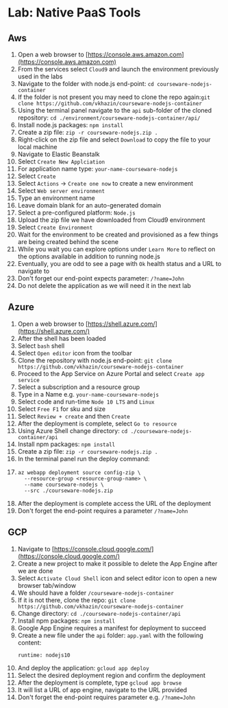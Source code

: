 # Lab: Native PaaS Tools

## Aws

1. Open a web browser to [https://console.aws.amazon.com](https://console.aws.amazon.com)
2. From the services select `Cloud9` and launch the environment previously used in the labs
3. Navigate to the folder with node.js end-point: `cd courseware-nodejs-container`
4. If the folder is not present you may need to clone the repo again:`git clone https://github.com/vkhazin/courseware-nodejs-container`
5. Using the terminal panel navigate to the `api` sub-folder of the cloned repository: `cd ./environment/courseware-nodejs-container/api/`
6. Install node.js packages: `npm install`
7. Create a zip file: `zip -r courseware-nodejs.zip .`
8. Right-click on the zip file  and select `Download` to copy the file to your local machine
9. Navigate to Elastic Beanstalk
10. Select `Create New Applciation`
11. For application name type: `your-name-courseware-nodejs`
12. Select `Create`
13. Select `Actions` -&gt; `Create one now` to create a new environment
14. Select `Web server environment`
15. Type an environment name
16. Leave domain blank for an auto-generated domain
17. Select a pre-configured platform: `Node.js` 
18. Upload the zip file we have downloaded from Cloud9 environment
19. Select `Create Environment` 
20. Wait for the environment to be created and provisioned as a few things are being created behind the scene
21. While you wait you can explore options under `Learn More` to reflect on the options available in addition to running node.js
22. Eventually, you are odd to see a page with `Ok` health status and a URL to navigate to
23. Don't forget our end-point expects parameter: `/?name=John`
24. Do not delete the application as we will need it in the next lab

## Azure

1. Open a web browser to [https://shell.azure.com/](https://shell.azure.com/)
2. After the shell has been loaded
3. Select `bash` shell
4. Select `Open editor` icon from the toolbar
5. Clone the repository with node.js end-point: `git clone https://github.com/vkhazin/courseware-nodejs-container`
6. Proceed to the App Service on Azure Portal and select `Create app service`
7. Select a subscription and a resource group
8. Type in a Name e.g. `your-name-courseware-nodejs`
9. Select code and run-time `Node 10 LTS` and `Linux`
10. Select `Free F1` for sku and size
11. Select `Review + create` and then `Create`
12. After the deployment is complete, select `Go to resource`
13. Using Azure Shell change directory: `cd ./courseware-nodejs-container/api`
14. Install npm packages: `npm install`
15. Create a zip file: `zip -r courseware-nodejs.zip .`
16. In the terminal panel run the deploy command:
17. ```
    az webapp deployment source config-zip \
      --resource-group <resource-group-name> \
      --name courseware-nodejs \
      --src ./courseware-nodejs.zip
    ```
18. After the deployment is complete access the URL of the deployment
19. Don't forget the end-point requires a parameter `/?name=John`

## GCP

1. Navigate to [https://console.cloud.google.com/](https://console.cloud.google.com/)
2. Create a new project to make it possible to delete the App Engine after we are done
3. Select `Activate Cloud Shell` icon and select editor icon to open a new browser tab/window
4. We should have a folder `/courseware-nodejs-container` 
5. If it is not there, clone the repo: `git clone https://github.com/vkhazin/courseware-nodejs-container`
6. Change directory: `cd ./courseware-nodejs-container/api`
7. Install npm packages: `npm install`
8. Google App Engine requires a manifest for deployment to succeed
9. Create a new file under the `api` folder: `app.yaml` with the following content:
   ```
   runtime: nodejs10
   ```
10. And deploy the application: `gcloud app deploy`
11. Select the desired deployment region and confirm the deployment
12. After the deployment is complete, type `gcloud app browse`
13. It will list a URL of app engine, navigate to the URL provided
14. Don't forget the end-point requires parameter e.g. `/?name=John`



